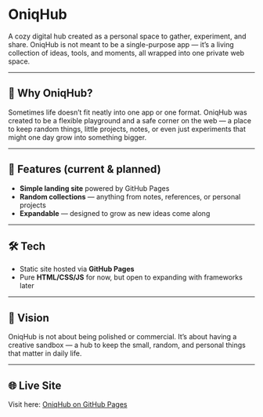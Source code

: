 # OniqHub

A cozy digital hub created as a personal space to gather, experiment, and share.
OniqHub is not meant to be a single-purpose app — it’s a living collection of ideas, tools, and moments, all wrapped into one private web space.

---

## 🌟 Why OniqHub?

Sometimes life doesn’t fit neatly into one app or one format. OniqHub was created to be a flexible playground and a safe corner on the web — a place to keep random things, little projects, notes, or even just experiments that might one day grow into something bigger.

---

## 🚀 Features (current & planned)

* **Simple landing site** powered by GitHub Pages
* **Random collections** — anything from notes, references, or personal projects
* **Expandable** — designed to grow as new ideas come along

---

## 🛠️ Tech

* Static site hosted via **GitHub Pages**
* Pure **HTML/CSS/JS** for now, but open to expanding with frameworks later

---

## 📌 Vision

OniqHub is not about being polished or commercial.
It’s about having a creative sandbox — a hub to keep the small, random, and personal things that matter in daily life.

---

## 🌐 Live Site

Visit here: [OniqHub on GitHub Pages](https://your-username.github.io/OniqHub)
